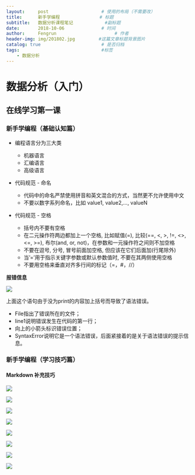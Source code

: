 ```yaml
---
layout:     post                    # 使用的布局（不需要改）
title:      新手学编程               # 标题 
subtitle:   数据分析课程笔记            #副标题
date:       2018-10-06              # 时间
author:     Fengrun                      # 作者
header-img: img/201802.jpg         #这篇文章标题背景图片
catalog: true                       # 是否归档
tags:                               #标签
    - 数据分析
---
```

# 数据分析（入门）

## 在线学习第一课

### 新手学编程（基础认知篇）

- 编程语言分为三大类
  - 机器语言
  - 汇编语言
  - 高级语言

- 代码规范 - 命名
  - 代码中的命名严禁使用拼音和英文混合的方式，当然更不允许使用中文
  - 不要以数字系列命名，比如 value1, value2,..., valueN

- 代码规范 - 空格
  - 括号内不要有空格
  - 在二元操作符两边都加上一个空格, 比如赋值(=), 比较(==, <, >, !=, <>, <=, >=), 布尔(and, or, not)，在参数和一元操作符之间则不加空格
  - 不要在逗号, 分号, 冒号前面加空格, 但应该在它们后面加(行尾除外)
  - 当’=’用于指示关键字参数或默认参数值时, 不要在其两侧使用空格
  - 不要用空格来垂直对齐多行间的标记（=，#，//）

**报错信息**

![](http://ww1.sinaimg.cn/large/0068KeAVly1fvyqwzg4nij30pz092n1t.jpg)

上面这个语句由于没为print的内容加上括号而导致了语法错误。

- File指出了错误所在的文件；
- line1说明错误发生在代码的第一行；
- 向上的小箭头标识错误位置；
- SyntaxError说明它是一个语法错误，后面紧接着的是关于语法错误的提示信息。

### 新手学编程（学习技巧篇）

#### Markdown 补充技巧

![](http://ww1.sinaimg.cn/large/0068KeAVly1fvyrse8b92j31790gjmyt.jpg)

![](http://ww1.sinaimg.cn/large/0068KeAVly1fvyrt4q4uxj316y0endig.jpg)

![](http://ww1.sinaimg.cn/large/0068KeAVly1fvyrvixslej30zu0e8t9l.jpg)

![](http://ww1.sinaimg.cn/large/0068KeAVly1fvys9h7mtlj31120bvgmt.jpg)

![](http://ww1.sinaimg.cn/mw690/0068KeAVly1fvysayxjptj30dj03zdg4.jpg)

![](http://ww1.sinaimg.cn/large/0068KeAVly1fvysm6j0cej317b0e341c.jpg)

![](http://ww1.sinaimg.cn/large/0068KeAVly1fvysoxdcl0j30vi0cz75g.jpg)

![](http://ww1.sinaimg.cn/large/0068KeAVly1fvysr6i6dhj30wp0ceabl.jpg)
